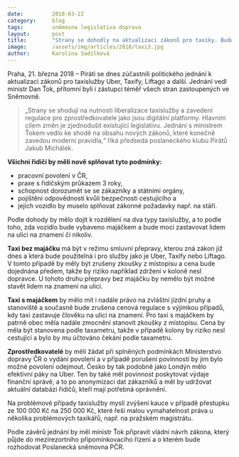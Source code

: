 ```yaml
---
date:         2018-03-22
category:     blog
tags:         sněmovna legislativa doprava
layout:       post
title:        "Strany se dohodly na aktualizaci zákonů pro taxíky. Bude méně regulací a smluvní přeprava bez majáčku"
image:        /assets/img/articles/2018/taxi3.jpg
author:       Karolína Sadílková
---
```


Praha, 21. března 2018 – Piráti se dnes zúčastnili politického jednání k aktualizaci zákonů pro taxislužby Uber, Taxify, Liftago a další. Jednání vedl ministr Dan Ťok, přítomní byli i zástupci téměř všech stran zastoupených ve Sněmovně. 

> „Strany se shodují na nutnosti liberalizace taxislužby a zavedení regulace pro zprostředkovatele jako jsou digitální platformy. Hlavním cílem změn je zjednodušit existující legislativu. Jednání s ministrem Ťokem vedlo ke shodě na obsahu nových zákonů, které konečně zavedou moderní pravidla,“ říká předseda poslaneckého klubu Pirátů Jakub Michálek.

**Všichni řidiči by měli nově splňovat tyto podmínky:**

* pracovní povolení v ČR,
* praxe s řidičským průkazem 3 roky,
* schopnost dorozumět se se zákazníky a státními orgány,
* pojištění odpovědnosti kvůli bezpečnosti cestujícího a
* jejich vozidlo by muselo splňovat zákonné požadavky např. na stáří.
 
Podle dohody by mělo dojít k rozdělení na dva typy taxislužby, a to podle toho, zda vozidlo bude vybaveno majáčkem a bude moci zastavovat lidem na ulici na znamení či nikoliv.

**Taxi bez majáčku** má být v režimu smluvní přepravy, kterou zná zákon již dnes a která bude použitelná i pro služby jako je Uber, Taxify nebo Liftago. V tomto případě by měly být zrušeny zkoušky z místopisu a cena bude dojednána předem, takže by riziko například zdržení v koloně nesl dopravce. U tohoto druhu přepravy bez majáčku by nemělo být možné stavět lidem na znamení na ulici.

**Taxi s majáčkem** by mělo mít i nadále právo na zvláštní jízdní pruhy a stanoviště a současně bude zrušena cenová regulace s výjimkou případů, kdy taxi zastavuje člověku na ulici na znamení. Pro taxi s majáčkem by patrně obec měla nadále zmocnění stanovit zkoušky z místopisu. Cena by měla být stanovena podle taxametru, takže v případě kolony by riziko nesl cestující a bylo by mu účtováno čekání podle taxametru.

**Zprostředkovatelé** by měli žádat při splněných podmínkách Ministerstvo dopravy ČR o vydání povolení a v případě porušení povinností by jim bylo možné povolení odejmout. Česko by tak podobně jako Londýn mělo efektivní páky na Uber. Ten by také měl povinnost poskytovat výdaje finanční správě, a to po anonymizaci dat zákazníků a měl by udržovat aktuální databázi řidičů, kteří mají potřebná oprávnění.

Na problémové případy taxislužby myslí zvýšení kauce v případě přestupku ze 100 000 Kč na 250 000 Kč, které řeší malou vymahatelnost práva u několika problémových taxikářů, např. na pražském magistrátu.

Podle závěrů jednání by měl ministr Ťok připravit vládní návrh zákona, který půjde do mezirezortního připomínkovacího řízení a o kterém bude rozhodovat Poslanecká sněmovna PČR.
